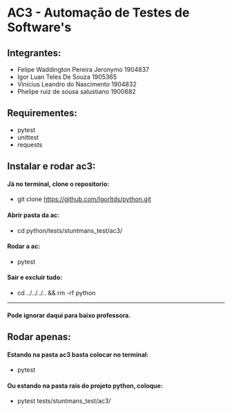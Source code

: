 # AC3 - Automação de Testes de Software's
## Integrantes:
  - Felipe Waddington Pereira Jeronymo 1904837
  - Igor Luan Teles De Souza 1905365
  - Vinicius Leandro do Nascimento 1904832
  - Phelipe ruiz de sousa salustiano 1900682

## Requirementes:
- pytest
- unittest
- requests

## Instalar e rodar ac3:
#### Já no terminal, clone o repositorio:
- git clone https://github.com/Igorltds/python.git
#### Abrir pasta da ac:
- cd python/tests/stuntmans_test/ac3/
#### Rodar a ac:
- pytest
#### Sair e excluir tudo:
- cd ../../../.. && rm -rf python

---
#### Pode ignorar daqui para baixo professora.


## Rodar apenas:
#### Estando na pasta ac3 basta colocar no terminal:
- pytest
#### Ou estando na pasta rais do projeto python, coloque:
- pytest tests/stuntmans_test/ac3/
